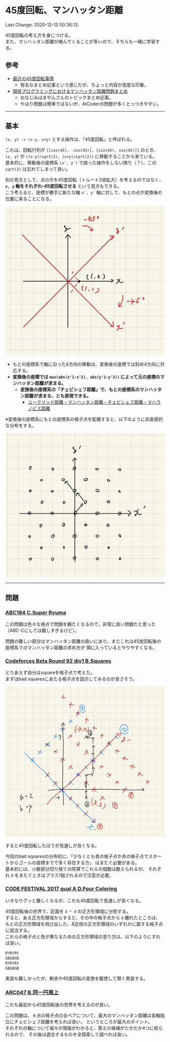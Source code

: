 # 45度回転、マンハッタン距離

Last Change: 2020-12-13 00:36:13.

45度回転の考え方を身につける。  
また、マンハッタン距離が絡んでくることが多いので、そちらも一緒に学習する。

## 参考

- [最近の45度回転事情](https://kagamiz.hatenablog.com/entry/2014/12/21/213931)
  - 有名なまとめ記事という感じだが、ちょっと内容が高度な印象。
- [競技プログラミングにおけるマンハッタン距離問題まとめ](https://www.hamayanhamayan.com/entry/2017/10/03/165802)
  - おなじみはまやんさんのトピックまとめ記事。
  - やはり問題は簡単ではないが、AtCoderの問題が多くとっつきやすい。

---

## 基本

`(x, y) -> (x-y, x+y)` とする操作は、「45度回転」と呼ばれる。

これは、回転行列が `[[cos(45), -sin(45)], [sin(45), cos(45)]]` のとき、
`(x, y)` が `((x-y)/sqrt(2), (x+y)/sqrt(2))` に移動することから来ている。  
基本的に、移動後の座標系 `(x', y')` で誤った操作をしない限り（？）、この `sqrt(2)` は忘れてしまって良い。

別の見方として、点の方を45度回転（＋ルート2倍拡大）を考えるのではなく、
**`x, y` 軸をそれぞれ-45度回転させる** という見方もできる。  
こう考えると、座標が勝手に新たな軸 `x', y'` 軸に対して、もとの点が変換後の位置に来ることになる。

![](./rev45.jpg)

- もとの座標系で軸に沿った4方向の移動は、変換後の座標では斜め4方向に対応する。
- **変換後の座標では `max(abs(x'1-x'2), abs(y'1-y'2))` によって元の座標のマンハッタン距離が求まる。**
  - **変換後の座標系の「チェビシェフ距離」で、もとの座標系のマンハッタン距離が求まる、とも表現できる。**
    - [ユークリッド距離・マンハッタン距離・チェビシェフ距離・マハラノビス距離](https://datachemeng.com/use_of_distance/)

※変換後の座標系にもとの座標系の格子点を配置すると、以下のように非直感的な分布をする。

![](./ok.jpg)

---

## 問題

### [ABC184 C.Super Ryuma](https://atcoder.jp/contests/abc184/tasks/abc184_c)

この問題は色々な視点で問題を観たくなるので、非常に良い問題だと思った（ABC-Cにしては難しすぎるけど）。

問題の難しい部分はマンハッタン距離の扱いにあり、またこれは45度回転後の座標系でのマンハッタン距離の求め方が
頭に入っているとやりやすくなる。

### [Codeforces Beta Round 92 div1 B.Squares](https://codeforces.com/contest/123/problem/B)

とりあえず自分はsquareを格子点で考えた。  
まずはbad squaresにあたる格子点を図示してみるのが良さそう。

![](./cbr92b.jpg)

すると45度回転したほうが見通しが良くなる。

今回のbad squaresの分布的に、「少なくとも青の格子点か赤の格子点でスタートからゴールの座標までで多く存在する方」
はまたぐ必要がある。  
基本的には、小数部分切り捨ての除算でこれらの個数は数えられるが、
それぞれ `0` をまたぐときはプラス1個されるので注意が必要。

### [CODE FESTIVAL 2017 qual A D.Four Coloring](https://atcoder.jp/contests/code-festival-2017-quala/tasks/code_festival_2017_quala_d)

いきなりグッと難しくなるが、これも45度回転で見通しが良くなる。

45度回転後の世界で、区画を `d * d` の正方形領域に分割する。  
すると、ある正方形領域からすると、その中の格子点から `d` 離れたところは、
もとの正方形領域を飛び出した、8近傍の正方形領域のいずれかに属する格子点に該当する。  
これらの格子点と色が異なるための正方形領域の塗り方は、以下のようにすれば良い。

```
RYRYRY
GBGBGB
RYRYRY
GBGBGB
```

実装も難しかったが、剰余や45度回転の変換を駆使して賢く実装する。

### [ARC047 B.同一円周上](https://atcoder.jp/contests/arc047/tasks/arc047_b)

これも最初から45度回転後の世界を考えるのが良い。

この問題は、 `N` 点の格子点の全ペアについて、最大のマンハッタン距離は各軸独立にチェビシェフ距離を考えれば良い、
というところが最大のポイント。  
それぞれの軸について端々の情報がわかると、答えの候補がたかだか4つに絞られるので、
その後は適合するものを全探索して調べれば良い。


